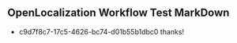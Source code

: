 ## OpenLocalization Workflow Test MarkDown
* c9d7f8c7-17c5-4626-bc74-d01b55b1dbc0 thanks!

<!--HONumber=Jul16_HO4-->


